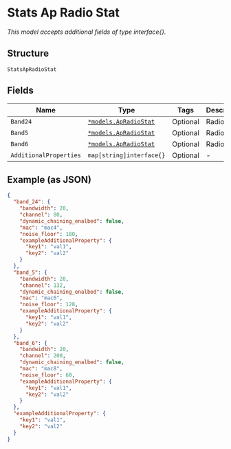 
# Stats Ap Radio Stat

*This model accepts additional fields of type interface{}.*

## Structure

`StatsApRadioStat`

## Fields

| Name | Type | Tags | Description |
|  --- | --- | --- | --- |
| `Band24` | [`*models.ApRadioStat`](../../doc/models/ap-radio-stat.md) | Optional | Radio stat |
| `Band5` | [`*models.ApRadioStat`](../../doc/models/ap-radio-stat.md) | Optional | Radio stat |
| `Band6` | [`*models.ApRadioStat`](../../doc/models/ap-radio-stat.md) | Optional | Radio stat |
| `AdditionalProperties` | `map[string]interface{}` | Optional | - |

## Example (as JSON)

```json
{
  "band_24": {
    "bandwidth": 20,
    "channel": 80,
    "dynamic_chaining_enalbed": false,
    "mac": "mac4",
    "noise_floor": 180,
    "exampleAdditionalProperty": {
      "key1": "val1",
      "key2": "val2"
    }
  },
  "band_5": {
    "bandwidth": 20,
    "channel": 132,
    "dynamic_chaining_enalbed": false,
    "mac": "mac6",
    "noise_floor": 128,
    "exampleAdditionalProperty": {
      "key1": "val1",
      "key2": "val2"
    }
  },
  "band_6": {
    "bandwidth": 20,
    "channel": 200,
    "dynamic_chaining_enalbed": false,
    "mac": "mac8",
    "noise_floor": 60,
    "exampleAdditionalProperty": {
      "key1": "val1",
      "key2": "val2"
    }
  },
  "exampleAdditionalProperty": {
    "key1": "val1",
    "key2": "val2"
  }
}
```

